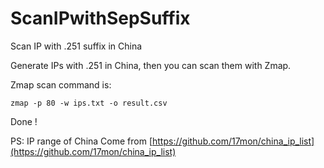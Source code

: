 # ScanIPwithSepSuffix
Scan IP with .251 suffix in China

Generate IPs with .251 in China, then you can scan them with Zmap.

Zmap scan command is:

	zmap -p 80 -w ips.txt -o result.csv

Done !

PS: IP range of China Come from [https://github.com/17mon/china_ip_list](https://github.com/17mon/china_ip_list)

